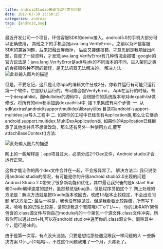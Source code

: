 ```yaml
---
title: androidStudio编译与运行常见问题
date: 2017-03-30 13:50:25
categories: android
tags: [android,bug]
---
```

最近开发公司一个项目，环信客服SDK的demo接入。android5.0的手机大部分可以正确使用，
其他之下的手机会报java.lang.VerifyError.。之前以为环信客服SDK的兼容问题，后来把融云屏蔽掉，
后面又接连报错，才意思到是我项目出问题，百度了一些资料，才发现java.lang.VerifyError有几种情况会报错;
google的官方说法是：java.lang.VerifyError是adt与jdk的不同版本的不同，进入架包之类的会报错各种不同的错误，是无法机器无法解决的。
解决方法一
![此处输入图片的描述][1]

但是，不要忘记，这只是让你app的编辑文件分成2分，你软件运行有可能只运行第一个软件，它是默认运行的，有可能会报VerifyError。
Apk在运行的时候，有一个dexpathlist，而Multidex的源码中，会根据你的系统版本号对dexpathlist做修改，将所有的dex都添加到dexpathlist中.
接下来集成有两个步骤:
一. 从sdk\extras\android\support\multidex\library\libs 目录将android-support-multidex.jar导入工程中
二. 如果你的工程中已经含有Application类,那么让它继承android.support.multidex.MultiDexApplication类,
     如果你的Application已经继承了其他类并且不想做改动，那么还有另外一种使用方式,覆写attachBaseContext()方法:
     
![此处输入图片的描述][2]     

网上的一些解释是：app项目过大，必须分成2个Dex文件，Android studio才会运行正常。

这样才能让你的两个dex文件合并在一起，不会报异常了。
解决方法二:
我只说使用android studio的情况，有可能是你的升级android studio2.0出现的问题 Android Studio 2.0带来了很多新功能和优化，其中最让我兴奋的是Instant Run和Gradle编译速度的提升，虽然预览版bug多，但是程序员怕这个？
网上处理的方法是：解决方法就是把Gradle版本改回去，改成1.5版本比较稳定，不会出现问题
解决方法三:
最后一种是，我也没有碰见过，但是我看着比较靠谱，所有写下来，哈哈  我的记性比较差，请原谅我这个智障哦/(ㄒoㄒ)/~~。
你的LibRARY架包包含的.class源文件与你自己module内的一个架包一个源文件.class文件冲突，所有你可以通过ctrl+N,可以在android studio中遍历你的.class源文件，删除其中一个，运行是ok的。


由于是第一次写，有点没头没脑，只要是想给那些遇见跟我一样问题的人  一些解决方案 O(∩_∩)O哈哈~，不过这个问题我难了一个月，头疼死了。


  [1]: http://wx1.sinaimg.cn/mw690/005zrb37gy1fe4ts34rolj30fy08v0ta.jpg
  [2]: http://wx4.sinaimg.cn/mw690/005zrb37gy1fe4ttmdlavj30jq06iwen.jpg